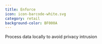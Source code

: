 ```yaml
---
title: Enforce 
icon: icon-barcode-white.svg
category: retail
background-color: BF000A
---
```


Process data locally to avoid privacy intrusion
